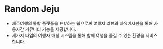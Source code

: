 # Random Jeju

- 제주여행의 통합 플랫폼을 표방하는 웹으로써 여행지 리뷰와 자유게시판을 통해 사용자간 커뮤니티 기능을 제공합니다.
- 세가지 타입의 여행자 매칭 시스템을 통해 함께 여행을 즐길 수 있는 환경을 서비스 합니다.
